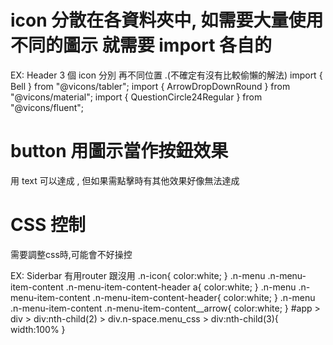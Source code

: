 # icon 分散在各資料夾中, 如需要大量使用不同的圖示 就需要 import 各自的 
EX: Header 3 個 icon 分別 再不同位置 .(不確定有沒有比較偷懶的解法)
import { Bell } from "@vicons/tabler";
import { ArrowDropDownRound } from "@vicons/material";
import { QuestionCircle24Regular } from "@vicons/fluent";

# button 用圖示當作按鈕效果
用 text 可以達成 , 但如果需點擊時有其他效果好像無法達成

# CSS 控制
需要調整css時,可能會不好操控

EX: Siderbar 有用router 跟沒用
 .n-icon{
        color:white;
    }
    .n-menu .n-menu-item-content .n-menu-item-content-header a{
        color:white;
    }
    .n-menu .n-menu-item-content .n-menu-item-content-header{
        color:white;
    }
    .n-menu .n-menu-item-content .n-menu-item-content__arrow{
        color:white;
    }
    #app > div > div:nth-child(2) > div.n-space.menu_css > div:nth-child(3){
        width:100%
    }
